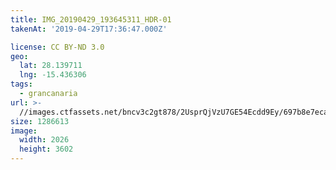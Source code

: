 ```yaml
---
title: IMG_20190429_193645311_HDR-01
takenAt: '2019-04-29T17:36:47.000Z'

license: CC BY-ND 3.0
geo:
  lat: 28.139711
  lng: -15.436306
tags:
  - grancanaria
url: >-
  //images.ctfassets.net/bncv3c2gt878/2UsprQjVzU7GE54Ecdd9Ey/697b8e7eca0722dcd54aacdb9f6ed849/img_20190429_193645311_hdr-01_40936553853_o
size: 1286613
image:
  width: 2026
  height: 3602
---
```

